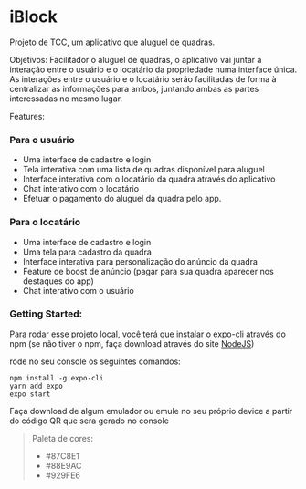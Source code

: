 # iBlock
Projeto de TCC, um aplicativo que aluguel de quadras.

Objetivos:
Facilitador o aluguel de quadras, o aplicativo vai juntar a interação entre o usuário e o locatário da propriedade numa interface única. As interações entre o usuário e o locatário serão facilitadas de forma à centralizar as informações para ambos, juntando ambas as partes interessadas no mesmo lugar.


Features:

### Para o usuário

- Uma interface de cadastro e login
- Tela interativa com uma lista de quadras disponível para aluguel
- Interface interativa com o locatário da quadra através do aplicativo
- Chat interativo com o locatário
- Efetuar o pagamento do aluguel da quadra pelo app.

### Para o locatário

- Uma interface de cadastro e login
- Uma tela para cadastro da quadra
- Interface interativa para personalização do anúncio da quadra
- Feature de boost de anúncio (pagar para sua quadra aparecer nos destaques do app)
- Chat interativo com o usuário


### Getting Started:

Para rodar esse projeto local, você terá que instalar o expo-cli através do npm (se não tiver o npm, faça download através do site [NodeJS](nodejs.org))

rode no seu console os seguintes comandos:
```
npm install -g expo-cli
yarn add expo
expo start
```

Faça download de algum emulador ou emule no seu próprio device a partir do código QR que sera gerado no console

>Paleta de cores:
> - #87C8E1
> - #88E9AC
> - #929FE6
